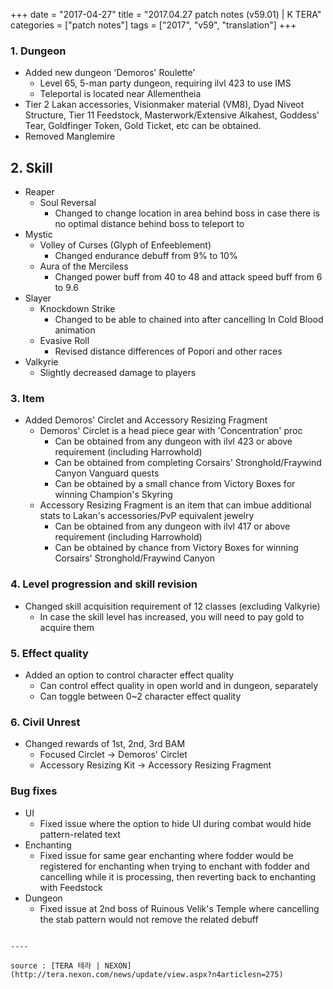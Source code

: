 +++
date = "2017-04-27"
title = "2017.04.27 patch notes (v59.01) | K TERA"
categories = ["patch notes"]
tags = ["2017", "v59", "translation"]
+++

### 1. Dungeon
- Added new dungeon 'Demoros' Roulette'
  - Level 65, 5-man party dungeon, requiring ilvl 423 to use IMS
  - Teleportal is located near Allementheia
- Tier 2 Lakan accessories, Visionmaker material (VM8), Dyad Niveot Structure, Tier 11 Feedstock, Masterwork/Extensive Alkahest, Goddess' Tear, Goldfinger Token, Gold Ticket, etc can be obtained.
- Removed Manglemire

## 2. Skill
- Reaper
  - Soul Reversal
    - Changed to change location in area behind boss in case there is no optimal distance behind boss to teleport to
- Mystic
  - Volley of Curses (Glyph of Enfeeblement)
    - Changed endurance debuff from 9% to 10%
  - Aura of the Merciless
    - Changed power buff from 40 to 48 and attack speed buff from 6 to 9.6
- Slayer
  - Knockdown Strike
    - Changed to be able to chained into after cancelling In Cold Blood animation
  - Evasive Roll
    - Revised distance differences of Popori and other races
- Valkyrie
  - Slightly decreased damage to players

### 3. Item
- Added Demoros' Circlet and Accessory Resizing Fragment
  - Demoros' Circlet is a head piece gear with 'Concentration' proc
    - Can be obtained from any dungeon with ilvl 423 or above requirement (including Harrowhold)
    - Can be obtained from completing Corsairs' Stronghold/Fraywind Canyon Vanguard quests
    - Can be obtained by a small chance from Victory Boxes for winning Champion's Skyring
  - Accessory Resizing Fragment is an item that can imbue additional stats to Lakan's accessories/PvP equivalent jewelry
    - Can be obtained from any dungeon with ilvl 417 or above requirement (including Harrowhold)
    - Can be obtained by chance from Victory Boxes for winning Corsairs' Stronghold/Fraywind Canyon

### 4. Level progression and skill revision
- Changed skill acquisition requirement of 12 classes (excluding Valkyrie)
  - In case the skill level has increased, you will need to pay gold to acquire them

### 5. Effect quality
- Added an option to control character effect quality
  - Can control effect quality in open world and in dungeon, separately
  - Can toggle between 0~2 character effect quality

### 6. Civil Unrest
- Changed rewards of 1st, 2nd, 3rd BAM
  - Focused Circlet -> Demoros' Circlet
  - Accessory Resizing Kit -> Accessory Resizing Fragment

### Bug fixes
- UI
  - Fixed issue where the option to hide UI during combat would hide pattern-related text
- Enchanting
  - Fixed issue for same gear enchanting where fodder would be registered for enchanting when trying to enchant with fodder and cancelling while it is processing, then reverting back to enchanting with Feedstock
- Dungeon
  - Fixed issue at 2nd boss of Ruinous Velik's Temple where cancelling the stab pattern would not remove the related debuff
```

----

source : [TERA 테라 | NEXON](http://tera.nexon.com/news/update/view.aspx?n4articlesn=275)
